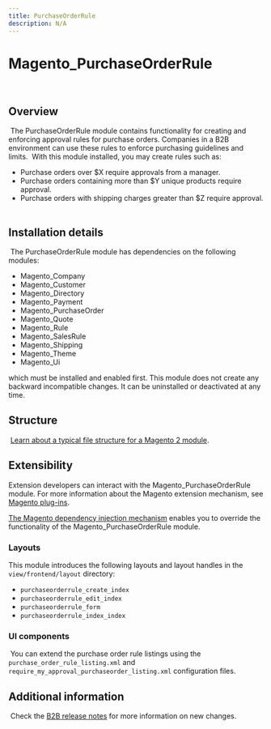 ```yaml
---
title: PurchaseOrderRule
description: N/A
---
```


# Magento_PurchaseOrderRule

​

## Overview

​
The PurchaseOrderRule module contains functionality for creating and enforcing approval rules for purchase orders. Companies in a B2B environment can use these rules to enforce purchasing guidelines and limits.
​
With this module installed, you may create rules such as:
​

-  Purchase orders over $X require approvals from a manager.
-  Purchase orders containing more than $Y unique products require approval.
-  Purchase orders with shipping charges greater than $Z require approval.
​

## Installation details

​
The PurchaseOrderRule module has dependencies on the following modules:
​

-  Magento_Company
-  Magento_Customer
-  Magento_Directory
-  Magento_Payment
-  Magento_PurchaseOrder
-  Magento_Quote
-  Magento_Rule
-  Magento_SalesRule
-  Magento_Shipping
-  Magento_Theme
-  Magento_Ui
​

which must be installed and enabled first. This module does not create any backward incompatible changes. It can be uninstalled or deactivated at any time.
​

## Structure

​
[Learn about a typical file structure for a Magento 2 module](https://developer.adobe.com/commerce/php/development/build/component-file-structure/).
​

## Extensibility

​Extension developers can interact with the Magento_PurchaseOrderRule module. For more information about the Magento extension mechanism, see [Magento plug-ins](https://developer.adobe.com/commerce/php/development/components/plugins/).

[The Magento dependency injection mechanism](https://developer.adobe.com/commerce/php/development/components/dependency-injection/) enables you to override the functionality of the Magento_PurchaseOrderRule module.

### Layouts

This module introduces the following layouts and layout handles in the `view/frontend/layout` directory:

- `purchaseorderrule_create_index`
- `purchaseorderrule_edit_index`
- `purchaseorderrule_form`
- `purchaseorderrule_index_index`
​

### UI components

​
You can extend the purchase order rule listings using the `purchase_order_rule_listing.xml` and `require_my_approval_purchaseorder_listing.xml` configuration files.

## Additional information

​
Check the [B2B release notes](https://experienceleague.adobe.com/docs/commerce-admin/b2b/release-notes.html) for more information on new changes.
